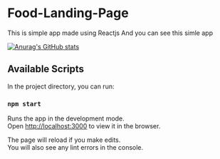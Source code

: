 # Food-Landing-Page
This is simple app made using Reactjs
And you can see this simle app 

[![Anurag's GitHub stats](https://github-readme-stats.vercel.app/api?username=vaxobjanovdev)](https://github.com/VaxobjanovDev/github-readme-stats)


## Available Scripts

In the project directory, you can run:

### `npm start`

Runs the app in the development mode.\
Open [http://localhost:3000](http://localhost:3000) to view it in the browser.

The page will reload if you make edits.\
You will also see any lint errors in the console.
